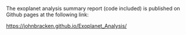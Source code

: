 
The exoplanet analysis summary report (code included) is published 
on Github pages at the following link:  

https://johnbracken.github.io/Exoplanet_Analysis/

